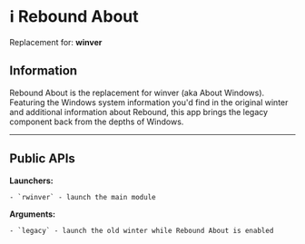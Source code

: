 # ℹ️ Rebound About

Replacement for: **winver**

## Information

Rebound About is the replacement for winver (aka About Windows). Featuring the Windows system information you'd find in the original winter and additional information about Rebound, this app brings the legacy component back from the depths of Windows.

---

## Public APIs

**Launchers:** 

    - `rwinver` - launch the main module

**Arguments:** 

    - `legacy` - launch the old winter while Rebound About is enabled